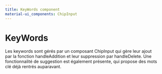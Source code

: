 ```yaml
---
title: KeyWords component
material-ui_components: ChipInput
---
```


# KeyWords

Les keywords sont gérés par un composant ChipInput qui gère leur ajout par la fonction handleAddition et leur suppression par handleDelete.
Une fonctionnalité de suggestion est également présente, qui propose des mots clé déjà rentrés auparavant.
